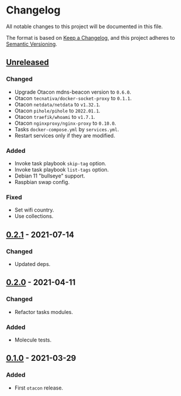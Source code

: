 # Changelog
All notable changes to this project will be documented in this file.

The format is based on [Keep a Changelog](https://keepachangelog.com/en/1.0.0/),
and this project adheres to [Semantic Versioning](https://semver.org/spec/v2.0.0.html).

## [Unreleased]
### Changed
- Upgrade Otacon mdns-beacon version to `0.6.0`.
- Otacon `tecnativa/docker-socket-proxy` to `0.1.1`.
- Otacon `netdata/netdata` to `v1.32.1`.
- Otacon `pihole/pihole` to `2022.01.1`.
- Otacon `traefik/whoami` to `v1.7.1`.
- Otacon `nginxproxy/nginx-proxy` to `0.10.0`.
- Tasks `docker-compose.yml` by `services.yml`.
- Restart services only if they are modified.

### Added
- Invoke task playbook `skip-tag` option.
- Invoke task playbook `list-tags` option.
- Debian 11 "bullseye" support.
- Raspbian swap config.

### Fixed
- Set wifi country.
- Use collections.

## [0.2.1] - 2021-07-14
### Changed
- Updated deps.

## [0.2.0] - 2021-04-11
### Changed
- Refactor tasks modules.

### Added
- Molecule tests.

## [0.1.0] - 2021-03-29
### Added
- First `otacon` release.

[Unreleased]: https://github.com/fedejaure/raspberry-pi-playbook/compare/v0.2.1...develop
[0.2.1]: https://github.com/fedejaure/raspberry-pi-playbook/compare/v0.2.0...v0.2.1
[0.2.0]: https://github.com/fedejaure/raspberry-pi-playbook/compare/v0.1.0...v0.2.0
[0.1.0]: https://github.com/fedejaure/raspberry-pi-playbook/compare/releases/tag/v0.1.0
